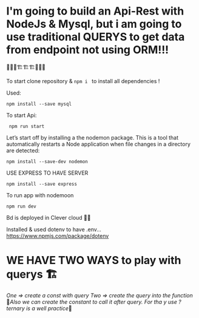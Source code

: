 # I'm going to build an Api-Rest with NodeJs & Mysql, but i am going to use traditional QUERYS to get data from endpoint not using ORM!!!

🚧🚧🚧🏗️🏗️🏗️🚧🚧🚧

To start clone repository & ``npm i `` to install all dependencies ! 

Used: 

`` npm install --save mysql `` 

To start Api: 

``  npm run start ``  

Let’s start off by installing a the nodemon package. This is a tool that automatically restarts a Node application when file changes in a directory are detected:

`` npm install --save-dev nodemon `` 

USE EXPRESS TO HAVE SERVER 

``npm install --save express``

To run app with nodemoon

``npm run dev ``

Bd is deployed in Clever cloud 😶‍🌫️

Installed & used dotenv to have .env... 
https://www.npmjs.com/package/dotenv

# WE HAVE TWO WAYS to play with querys 🏗️

*One => create a const with query*
*Two => create the query into the function*
📌*Also we can create the constant to call it after query. For tha y use ? ternary is a well practice*📌


